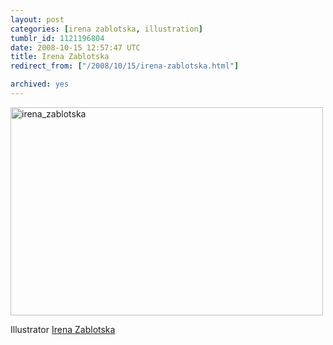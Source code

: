 ```yaml
---
layout: post
categories: [irena zablotska, illustration]
tumblr_id: 1121196804  
date: 2008-10-15 12:57:47 UTC
title: Irena Zablotska
redirect_from: ["/2008/10/15/irena-zablotska.html"]

archived: yes
---
```


<a href="http://zablotska.com/"><img src="/attachments/2008/10/irena_zablotska.jpg" alt="irena_zablotska" title="" width="500" height="333" class="alignnone size-full wp-image-833" /></a>

Illustrator <a href="http://zablotska.com/">Irena Zablotska</a>
